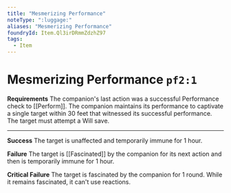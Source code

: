 ```yaml
---
title: "Mesmerizing Performance"
noteType: ":luggage:"
aliases: "Mesmerizing Performance"
foundryId: Item.Ql3irDRmmZdzhZ97
tags:
  - Item
---
```


# Mesmerizing Performance `pf2:1`

**Requirements** The companion's last action was a successful Performance check to [[Perform]]. The companion maintains its performance to captivate a single target within 30 feet that witnessed its successful performance. The target must attempt a Will save.

* * *

**Success** The target is unaffected and temporarily immune for 1 hour.

**Failure** The target is [[Fascinated]] by the companion for its next action and then is temporarily immune for 1 hour.

**Critical Failure** The target is fascinated by the companion for 1 round. While it remains fascinated, it can't use reactions.
